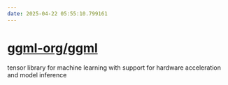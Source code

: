 ```yaml
---
date: 2025-04-22 05:55:10.799161
---
```


# [ggml-org/ggml](https://github.com/ggml-org/ggml)

tensor library for machine learning with support for hardware acceleration and model inference